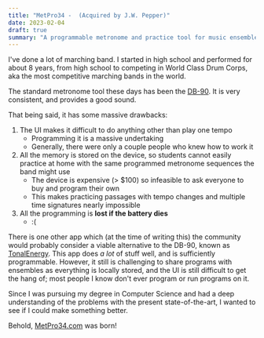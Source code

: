 ```yaml
---
title: "MetPro34 -  (Acquired by J.W. Pepper)"
date: 2023-02-04
draft: true 
summary: "A programmable metronome and practice tool for music ensembles."
---
```


I've done a lot of marching band. I started in high school and performed for about 8 years, from high school to competing in World Class Drum Corps, aka the most competitive marching bands in the world.

The standard metronome tool these days has been the [DB-90](https://www.boss.info/us/products/db-90/). It is very consistent, and provides a good sound.

That being said, it has some massive drawbacks:
1. The UI makes it difficult to do anything other than play one tempo 
   - Programming it is a massive undertaking
   - Generally, there were only a couple people who knew how to work it
1. All the memory is stored on the device, so students cannot easily practice at home with the same programmed metronome sequences the band might use
   - The device is expensive (> $100) so infeasible to ask everyone to buy and program their own
   - This makes practicing passages with tempo changes and multiple time signatures nearly impossible
1. All the programming is **lost if the battery dies**
   - :(

There is one other app which (at the time of writing this) the community would probably consider a viable alternative to the DB-90, known as [TonalEnergy](https://www.tonalenergy.com/). This app does *a lot* of stuff well, and is sufficiently programmable. However, it still is challenging to share programs with ensembles as everything is locally stored, and the UI is still difficult to get the hang of; most people I know don't ever program or run programs on it.

Since I was pursuing my degree in Computer Science and had a deep understanding of the problems with the present state-of-the-art, I wanted to see if I could make something better.

Behold, [MetPro34.com](https://metpro34.com/) was born!
